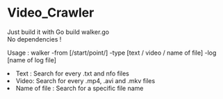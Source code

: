 Video_Crawler
=============
<html>
  <p>Just build it with Go build walker.go<br>
  No dependencies ! </p>
  <p>Usage : walker -from [/start/point/] -type [text / video / name of file] -log [name of log file] </p>

<li> Text : Search for every .txt and nfo files </li>
<li> Video: Search for every .mp4, .avi and .mkv files </li>
<li> Name of file : Search for a specific file name </li>
</html>
